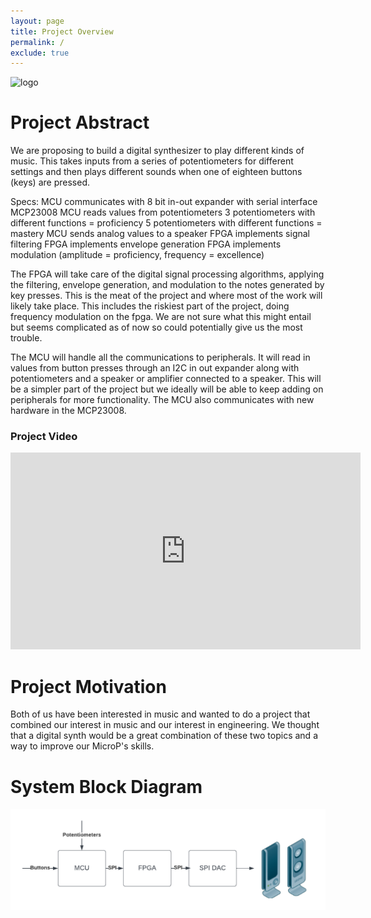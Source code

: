 ```yaml
---
layout: page
title: Project Overview
permalink: /
exclude: true
---
```



<div style="text-align: left">
  <img src="./assets/img/Logo.png" alt="logo" width="100" />
</div>

# Project Abstract
We are proposing to build a digital synthesizer to play different kinds of music. This takes inputs from a series of potentiometers for different settings and then plays different sounds when one of eighteen buttons (keys) are pressed.

Specs: MCU communicates with 8 bit in-out expander with serial interface MCP23008 MCU reads values from potentiometers 3 potentiometers with different functions = proficiency 5 potentiometers with different functions = mastery MCU sends analog values to a speaker FPGA implements signal filtering FPGA implements envelope generation FPGA implements modulation (amplitude = proficiency, frequency = excellence)

The FPGA will take care of the digital signal processing algorithms, applying the filtering, envelope generation, and modulation to the notes generated by key presses. This is the meat of the project and where most of the work will likely take place. This includes the riskiest part of the project, doing frequency modulation on the fpga. We are not sure what this might entail but seems complicated as of now so could potentially give us the most trouble.

The MCU will handle all the communications to peripherals. It will read in values from button presses through an I2C in out expander along with potentiometers and a speaker or amplifier connected to a speaker. This will be a simpler part of the project but we ideally will be able to keep adding on peripherals for more functionality. The MCU also communicates with new hardware in the MCP23008.


### Project Video

<iframe width="560" height="315" src="https://youtube.com/embed/fKF9fMeEQIw?feature=share" title="YouTube video player" frameborder="0" allow="accelerometer; autoplay; clipboard-write; encrypted-media; gyroscope; picture-in-picture" allowfullscreen></iframe>


# Project Motivation
Both of us have been interested in music and wanted to do a project that combined our interest in music and our interest in engineering. We thought that a digital synth would be a great combination of these two topics and a way to improve our MicroP's skills.

# System Block Diagram

<div style="text-align: left">
  <img src="./assets/schematics/System_Block.png" alt="logo" width="1000" />
</div>
